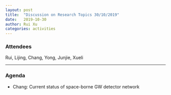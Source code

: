 ```yaml
---
layout: post
title:  "Discussion on Research Topics 30/10/2019"
date:   2019-10-30
author: Rui Xu
categories: activities
---
```



### Attendees

Rui, Lijing, Chang, Yong, Junjie, Xueli

---

### Agenda

- Chang: Current status of space-borne GW detector network
